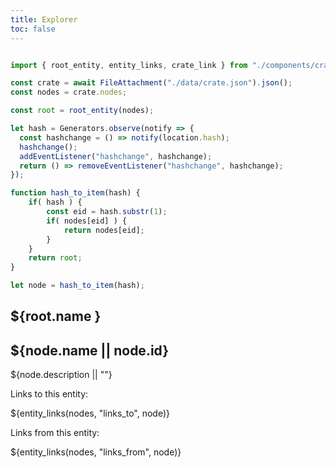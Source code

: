 ```yaml
---
title: Explorer
toc: false
---
```

<style>
ul.relations {
	max-height:100px;
	overflow:auto;
}
</style>
```js

import { root_entity, entity_links, crate_link } from "./components/crate.js";

const crate = await FileAttachment("./data/crate.json").json();
const nodes = crate.nodes;

const root = root_entity(nodes);

let hash = Generators.observe(notify => {
  const hashchange = () => notify(location.hash);
  hashchange();
  addEventListener("hashchange", hashchange);
  return () => removeEventListener("hashchange", hashchange);
});

```

```js
function hash_to_item(hash) {
	if( hash ) {
		const eid = hash.substr(1);
		if( nodes[eid] ) {
			return nodes[eid];
		}
	}
	return root;
}

let node = hash_to_item(hash);


```

## ${root.name }

<div class="card">
<h2>${node.name || node.id}</h2>
<p>${node.description || ""}</p>
</div>

<div class="grid grid-cols-2">
<div class="card">
<p>Links to this entity:</p>
${entity_links(nodes, "links_to", node)}
</div>
<div class="card">
<p>Links from this entity:</p>
${entity_links(nodes, "links_from", node)}
</div>
</div>


